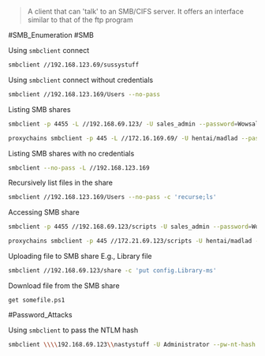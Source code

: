 > A client that can 'talk' to an SMB/CIFS server. It offers an interface similar to that of the ftp program


#SMB_Enumeration #SMB

Using `smbclient` connect
```bash
smbclient //192.168.123.69/sussystuff
```

Using `smbclient` connect without credentials
```bash
smbclient //192.168.123.169/Users --no-pass
```

Listing SMB shares
```bash
smbclient -p 4455 -L //192.168.69.123/ -U sales_admin --password=Wowsale1234
```
```bash
proxychains smbclient -p 445 -L //172.16.169.69/ -U hentai/madlad --password=Dogdance1!
```

Listing SMB shares with no credentials
```bash
smbclient --no-pass -L //192.168.123.169
```

Recursively list files in the share
```bash
smbclient //192.168.123.169/Users --no-pass -c 'recurse;ls'
```

Accessing SMB share
```bash
smbclient -p 4455 //192.168.69.123/scripts -U sales_admin --password=Wowsale1234
```
```bash
proxychains smbclient -p 445 //172.21.69.123/scripts -U hentai/madlad --password=Dogdance1!
```

Uploading file to SMB share E.g., Library file
```bash
smbclient //192.168.69.123/share -c 'put config.Library-ms'
```

Download file from the SMB share
```
get somefile.ps1
```

#Password_Attacks 

Using `smbclient` to pass the NTLM hash
```bash
smbclient \\\\192.168.69.123\\nastystuff -U Administrator --pw-nt-hash 6bf0f274e51ea8377a2960a6ef61be69
```

